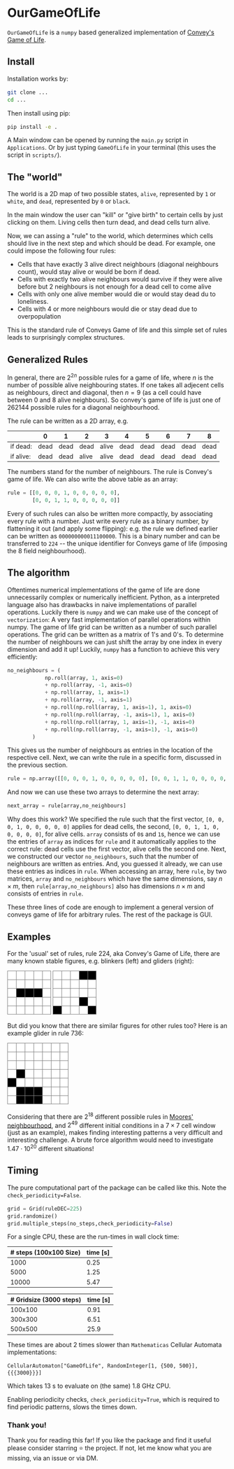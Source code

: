 # OurGameOfLife

`OurGameOfLife` is a `numpy` based generalized implementation of [Convey's Game of Life](https://en.wikipedia.org/wiki/Conway%27s_Game_of_Life).

## Install

Installation works by:
```bash
git clone ...
cd ...
```
Then install using pip:
```bash
pip install -e .
```
A Main window can be opened by running the `main.py` script in `Applications`.
Or by just typing `GameOfLife` in your terminal (this uses the script in `scripts/`).


## The "world"

The world is a 2D map of two possible states, `alive`, represented by `1` or `white`, and `dead`, represented by `0` or `black`.

In the main window the user can "kill" or "give birth" to certain cells by just clicking on them. Living cells then turn dead, and dead cells turn alive.

Now, we can assing a "rule" to the world, which determines which cells should live in the next step and which should be dead.
For example, one could impose the following four rules:
 - Cells that have exactly 3 alive direct neighbours (diagonal neighbours count), would stay alive or would be born if dead.
 - Cells with exactly two alive neighbours would survive if they were alive before but 2 neighbours is not enough for a dead cell to come alive
 - Cells with only one alive member would die or would stay dead du to loneliness.
 - Cells with 4 or more neighbours would die or stay dead due to overpopulation

This is the standard rule of Conveys Game of life and this simple set of rules leads to surprisingly complex structures.
## Generalized Rules

In general, there are $2^{2n}$ possible rules for a game of life, where $n$ is the number of possible alive neighbouring states.
If one takes all adjecent cells as neighbours, direct and diagonal, then $n=9$ (as a cell could have between 0 and 8 alive neighbours).
So convey's game of life is just one of 262144 possible rules for a diagonal neighbourhood.

The rule can be written as a 2D array, e.g.

|   |  0 | 1 |2|3|4|5|6|7|8|
|---|---|--|-|-|-|-|-|-|-|
| if dead:  | dead  |dead|dead|alive|dead|dead|dead|dead|dead|
| if alive:  |  dead |dead|alive|alive|dead|dead|dead|dead|dead|

The numbers stand for the number of neighbours.
The rule is Convey's game of life.
We can also write the above table as an array:
```python
rule = [[0, 0, 0, 1, 0, 0, 0, 0, 0],
        [0, 0, 1, 1, 0, 0, 0, 0, 0]]
```

Every of such rules can also be written more compactly, by associating every rule with a number.
Just write every rule as a binary number, by flattening it out (and apply some flipping):
e.g. the rule we defined earlier can be written as `000000000011100000`.
This is a binary number and can be transferred to `224` -- the unique identifier for Conveys game of life (imposing the 8 field neighbourhood).


## The algorithm

Oftentimes numerical implementations of the game of life are done unnecessarily complex or numerically inefficient.
Python, as a interpreted language also has drawbacks in naive implementations of parallel operations.
Luckily there is `numpy` and we can make use of the concept of `vectorization`: A very fast implementation of parallel operations within numpy.
The game of life grid can be written as a number of such parallel operations.
The grid can be written as a matrix of 1's and 0's.
To determine the number of neighbours we can just shift the array by one index in every dimension and add it up!
Luckily, `numpy` has a function to achieve this very efficiently:
```python
no_neighbours = (
            np.roll(array, 1, axis=0)
            + np.roll(array, -1, axis=0)
            + np.roll(array, 1, axis=1)
            + np.roll(array, -1, axis=1)
            + np.roll(np.roll(array, 1, axis=1), 1, axis=0)
            + np.roll(np.roll(array, -1, axis=1), 1, axis=0)
            + np.roll(np.roll(array, 1, axis=1), -1, axis=0)
            + np.roll(np.roll(array, -1, axis=1), -1, axis=0)
        )
```
This gives us the number of neighbours as entries in the location of the respective cell.
Next, we can write the rule in a specific form, discussed in the previous section.
```python
rule = np.array([[0, 0, 0, 1, 0, 0, 0, 0, 0], [0, 0, 1, 1, 0, 0, 0, 0, 0]])
```
And now we can use these two arrays to determine the next array:
```python
next_array = rule[array,no_neighbours]
```
Why does this work?
We specified the rule such that the first vector, `[0, 0, 0, 1, 0, 0, 0, 0, 0]` applies for dead cells, the second, `[0, 0, 1, 1, 0, 0, 0, 0, 0]`, for alive cells.
`array` consists of `0`s and `1`s, hence we can use the entries of `array` as indices for `rule` and it automatically applies to the correct rule: dead cells use the first vector, alive cells the second one.
Next, we constructed our vector `no_neighbours`, such that the number of neighbours are written as entries.
And, you guessed it already, we can use these entries as indices in `rule`.
When accessing an array, here `rule`, by two matrices, `array` and `no_neighbours`  which have the same dimensions, say $n\times m$, then `rule[array,no_neighbours]` also has dimensions $n \times m$ and consists of entries in `rule`.

These three lines of code are enough to implement a general version of conveys game of life for arbitrary rules.
The rest of the package is GUI.

## Examples

For the 'usual' set of rules, rule 224, aka Convey's Game of Life, there are many known stable figures, e.g. blinkers (left) and gliders (right):

![](statics/blinker.gif) ![](statics/spaceship.gif)

But did you know that there are similar figures for other rules too? Here is an example glider in rule 736:

![](statics/glider_736.gif)

Considering that there are $2^{18}$ different possible rules in [Moores' neighbourhood](https://en.wikipedia.org/wiki/Moore_neighborhood), and $2^{49}$ different initial conditions in a $7\times7$ cell window (just as an example), makes finding interesting patterns a very difficult and interesting challenge.
A brute force algorithm would need to investigate $1.47\cdot  10^{20}$ different situations!

## Timing

The pure computational part of the package can be called like this. Note the `check_periodicity=False`.
```python
grid = Grid(ruleDEC=225)
grid.randomize()
grid.multiple_steps(no_steps,check_periodicity=False)
```

For a single CPU, these are the run-times in wall clock time:

| # steps (100x100 Size) | time [s] |
|--|--|
| 1000| 0.25|
| 5000| 1.25|
| 10000| 5.47|

| # Gridsize (3000 steps) | time [s] |
|--|--|
| 100x100| 0.91|
| 300x300| 6.51|
| 500x500| 25.9|

These times are about 2 times slower than `Mathematicas` Cellular Automata implementations:
```
CellularAutomaton["GameOfLife", RandomInteger[1, {500, 500}], {{{3000}}}]
```
Which takes 13 s to evaluate on (the same) 1.8 GHz CPU.

Enabling periodicity checks, `check_periodicity=True`, which is required to find periodic patterns, slows the times down.

### Thank you!

Thank you for reading this far!
If you like the package and find it useful please consider starring :star: the project.
If not, let me know what you are missing, via an issue or via DM.
